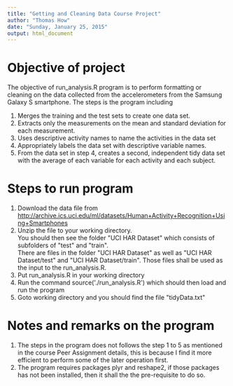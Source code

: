 ```yaml
---
title: "Getting and Cleaning Data Course Project"
author: "Thomas How"
date: "Sunday, January 25, 2015"
output: html_document
---
```


# Objective of project
The objective of run_analysis.R program is to perform formatting or cleaning on the data collected from the accelerometers from the Samsung Galaxy S smartphone.  The steps is the program including
1.  Merges the training and the test sets to create one data set.
2.  Extracts only the measurements on the mean and standard deviation for each measurement. 
3.  Uses descriptive activity names to name the activities in the data set
4.  Appropriately labels the data set with descriptive variable names. 
5.  From the data set in step 4, creates a second, independent tidy data set with the average of each variable for each activity and each subject.


# Steps to run program
1.  Download the data file from http://archive.ics.uci.edu/ml/datasets/Human+Activity+Recognition+Using+Smartphones 
2.  Unzip the file to your working directory.  
    You should then see the folder "UCI HAR Dataset" which consists of subfolders of "test" and "train".  
    There are files in the folder "UCI HAR Dataset" as well as "UCI HAR Dataset/test" and "UCI HAR Dataset/train".
    Those files shall be used as the input to the run_analysis.R.
3.  Put run_analysis.R in your working directory 
4.  Run the command source('./run_analysis.R') which should then load and run the program
5.  Goto working directory and you should find the file "tidyData.txt" 

# Notes and remarks on the program
1.  The steps in the program does not follows the step 1 to 5 as mentioned in the course Peer Assignment details, this is because I find it more efficient to perform some of the later operation first.
2.  The program requires packages plyr and reshape2, if those packages has not been installed, then it shall the the pre-requisite to do so.